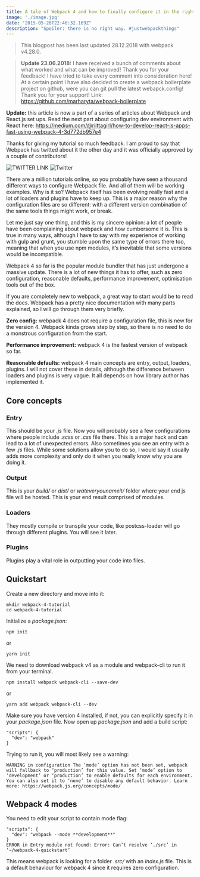 ```yaml
---
title: A tale of Webpack 4 and how to finally configure it in the right way. Updated.
image: './image.jpg'
date: "2015-05-28T22:40:32.169Z"
description: "Spoiler: there is no right way. #justwebpackthings"
---
```


 > This blogpost has been last updated 28.12.2018 with webpack v4.28.0.

 >__Update 23.06.2018:__ I have received a bunch of comments about what worked and what can be improved! Thank you for your feedback! I have tried to take every comment into consideration here! At a certain point I have also decided to create a webpack boilerplate project on github, were you can git pull the latest webapck.config! Thank you for your support! Link: https://github.com/marharyta/webpack-boilerplate

__Update:__ this article is now a part of a series of articles about Webpack and React.js set ups. Read the next part about configuring dev environment with React here: <https://medium.com/@riittagirl/how-to-develop-react-js-apps-fast-using-webpack-4-3d772db957e4>

Thanks for giving my tutorial so much feedback. I am proud to say that Webpack has twitted about it the other day and it was officially approved by a couple of contributors!

![TWITTER LINK](https://miro.medium.com/max/1000/1*LMP6qbC151q2eJ7efXurmA.jpeg)
![Twitter](https://miro.medium.com/max/1000/1*UVme7DsXop97cirV0TuaWw.jpeg)


There are a million tutorials online, so you probably have seen a thousand different ways to configure Webpack file. And all of them will be working examples. Why is it so? Webpack itself has been evolving really fast and a lot of loaders and plugins have to keep up. This is a major reason why the configuration files are so different: with a different version combination of the same tools things might work, or break.

Let me just say one thing, and this is my sincere opinion: a lot of people have been complaining about webpack and how cumbersome it is. This is true in many ways, although I have to say with my experience of working with gulp and grunt, you stumble upon the same type of errors there too, meaning that when you use npm modules, it’s inevitable that some versions would be incompatible.

Webpack 4 so far is the popular module bundler that has just undergone a massive update. There is a lot of new things it has to offer, such as zero configuration, reasonable defaults, performance improvement, optimisation tools out of the box.

If you are completely new to webpack, a great way to start would be to read the docs. Webpack has a pretty nice documentation with many parts explained, so I will go through them very briefly.

**Zero config:** webpack 4 does not require a configuration file, this is new for the version 4. Webpack kinda grows step by step, so there is no need to do a monstrous configuration from the start.

**Performance improvement:** webpack 4 is the fastest version of webpack so far.

**Reasonable defaults:** webpack 4 main concepts are entry, output, loaders, plugins. I will not cover these in details, although the difference between loaders and plugins is very vague. It all depends on how library author has implemented it.


## Core concepts

### Entry

This should be your _.js_ file. Now you will probably see a few configurations where people include _.scss_ or _.css_ file there. This is a major hack and can lead to a lot of unexpected errors. Also sometimes you see an entry with a few _.js_ files. While some solutions allow you to do so, I would say it usually adds more complexity and only do it when you really know why you are doing it.

### Output

This is your _build/_ or _dist/_ or _wateveryounameit/_ folder where your end js file will be hosted. This is your end result comprised of modules.

### Loaders

They mostly compile or transpile your code, like postcss-loader will go through different plugins. You will see it later.

### Plugins

Plugins play a vital role in outputting your code into files.

## Quickstart

Create a new directory and move into it:

```
mkdir webpack-4-tutorial
cd webpack-4-tutorial
```

Initialize a _package.json_:

```
npm init

```
or 
```
yarn init
```
We need to download webpack v4 as a module and webpack-cli to run it from your terminal.

```
npm install webpack webpack-cli --save-dev

```
or

```
yarn add webpack webpack-cli --dev
```

Make sure you have version 4 installed, if not, you can explicitly specify it in your _package.json_ file. Now open up _package.json_ and add a build script:

```
"scripts": {
  "dev": "webpack"
}
```

Trying to run it, you will most likely see a warning:

`WARNING in configuration
The ‘mode’ option has not been set, webpack will fallback to ‘production’ for this value. Set ‘mode’ option to ‘development’ or ‘production’ to enable defaults for each environment.
You can also set it to ‘none’ to disable any default behavior. Learn more: https://webpack.js.org/concepts/mode/`

## Webpack 4 modes

You need to edit your script to contain mode flag:

```
"scripts": {
  "dev": "webpack --mode **development**"
}
ERROR in Entry module not found: Error: Can’t resolve ‘./src’ in ‘~/webpack-4-quickstart’

```
This means webpack is looking for a folder _.src/_ with an _index.js_ file. This is a default behaviour for webpack 4 since it requires zero configuration.